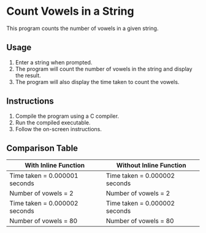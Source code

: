 # Count Vowels in a String

This program counts the number of vowels in a given string.

## Usage

1. Enter a string when prompted.
2. The program will count the number of vowels in the string and display the result.
3. The program will also display the time taken to count the vowels.

## Instructions

1. Compile the program using a C compiler.
2. Run the compiled executable.
3. Follow the on-screen instructions.

## Comparison Table

| With Inline Function | Without Inline Function |
|----------------------|-------------------------|
| Time taken = 0.000001 seconds | Time taken = 0.000002 seconds              |
| Number of vowels = 2   | Number of vowels = 2      |
| Time taken = 0.000002 seconds           | Time taken = 0.000002 seconds           |
| Number of vowels = 80    | Number of vowels = 80      |
